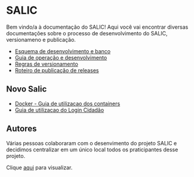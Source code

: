 # SALIC

Bem vindo/a à documentação do SALIC! Aqui você vai encontrar diversas documentações sobre o processo de desenvolvimento do SALIC, versionameno e publicação.

* [Esquema de desenvolvimento e banco](doc/Esquema_de_desenvolvimento_e_banco.md)
* [Guia de operação e desenvolvimento](doc/Guia_de_operacao-desenvolvimento.md)
* [Regras de versionamento](doc/Regras_versionamento.md)
* [Roteiro de publicação de releases](doc/Roteiro_de_publicacao_de_releases.md)

## Novo Salic
* [Docker - Guia de utilizacao dos containers](doc/Guia_utilizacao_docker.md)
* [Guia de utilizacao do Login Cidadão](doc/Guia_utilizacao_login_cidadao.md)

## Autores
Várias pessoas colaboraram com o desenvimento do projeto SALIC e decidimos centralizar em um único local todos os praticipantes desse projeto.
  
Clique [aqui](doc/Autores.md) para visualizar.
